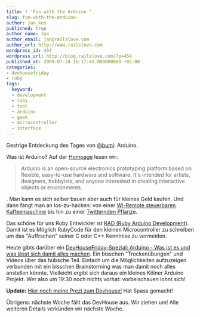 ```yaml
---
title: ! 'Fun with the Arduino '
slug: fun-with-the-arduino
author: jan_kus
published: true
author_name: Jan
author_email: jan@railslove.com
author_url: http://www.railslove.com
wordpress_id: 454
wordpress_url: http://blog.railslove.com/?p=454
published_at: 2009-07-24 16:17:41.000000000 +02:00
categories:
- devhousefriday
- ruby
tags:
  keyword:
  - development
  - ruby
  - tool
  - arduino
  - geek
  - microcontroller
  - interface
---
```

Gestrige Entdeckung des Tages von <a href="http://twitter.com/bumi">@bumi</a>: Arduino.

Was ist Arduino? Auf der <a href="http://www.arduino.cc/"> Hompage</a> lesen wir:
<blockquote>Arduino is an open-source electronics prototyping platform based on flexible, easy-to-use hardware and software. It's intended for artists, designers, hobbyists, and anyone interested in creating interactive objects or environments.</blockquote>. Man kann es sich selber bauen aber auch für kleines Geld kaufen. Und dann fängt man an los-zu-hacken: von einer <a href="http://growdown.blogspot.com/2008/04/arduino-and-silvia-two-italians-one.html">Wi-Remote steuerbaren Kaffeemaschine</a> bis hin zu einer <a href="http://www2.botanicalls.com/">Twitternden Pflanz</a>e.

Das schöne für uns Ruby Entwickler ist <a href="http://rad.rubyforge.org/">RAD (Ruby Arduino Development</a>). Damit ist es Möglich RubyCode für den kleinen Microcontroller zu schreiben um das "Auffrschen" seiner C oder C++ Kenntnise zu vermeiden.

Heute gibts darüber ein <a href="http://wiki.railslabs.com/index.php?title=24072009">DevHouseFriday-Spezial: Arduino - Was ist es und was lässt sich damit alles machen</a>. Ein bisschen "Trockenübungen" und Videos über das hübsche Teil. Einfach um die Möglichkeiten aufzuzeigen verbunden mit ein bisschen Brainstorming was man damit noch alles anstellen könnte. Vielleicht ergibt sich daraus ein kleines Kölner Arduino Projekt. Wer also um 19:30 noch nichts vorhat: vorbeischauen lohnt sich!

<strong>Update:</strong> <a href="http://prezi.com/135283/">Hier noch meine Prezi zum Devhouse!</a> Hat Spass gemacht!

Übrigens: nächste Woche fällt das DevHouse aus. Wir ziehen um! Alle weiteren Details verkünden wir nächste Woche.
